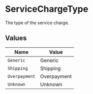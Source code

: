 # ServiceChargeType

The type of the service charge.


## Values

| Name          | Value         |
| ------------- | ------------- |
| `Generic`     | Generic       |
| `Shipping`    | Shipping      |
| `Overpayment` | Overpayment   |
| `Unknown`     | Unknown       |